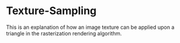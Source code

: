 # Texture-Sampling
This is an explanation of how an image texture can be applied upon a triangle in the rasterization rendering algorithm.
